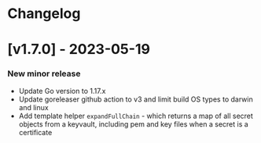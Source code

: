 # Changelog

# [v1.7.0] - 2023-05-19

### New minor release

- Update Go version to 1.17.x
- Update goreleaser github action to v3 and limit build OS types to darwin and linux
- Add template helper `expandFullChain` - which returns a map of all secret objects from a keyvault, including pem and key files when a secret is a certificate
